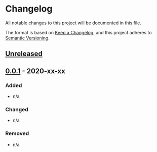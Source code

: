 # Changelog
All notable changes to this project will be documented in this file.

The format is based on [Keep a Changelog](https://keepachangelog.com/en/1.0.0/),
and this project adheres to [Semantic Versioning](https://semver.org/spec/v2.0.0.html).

## [Unreleased]

## [0.0.1] - 2020-xx-xx
### Added
- n/a

### Changed
- n/a

### Removed
- n/a

[Unreleased]: https://github.com/mechawrench/laracoins/compare/v0.0.1...HEAD
[0.0.1]: https://github.com/mechawrench/laracoins/releases/tag/v0.0.1
